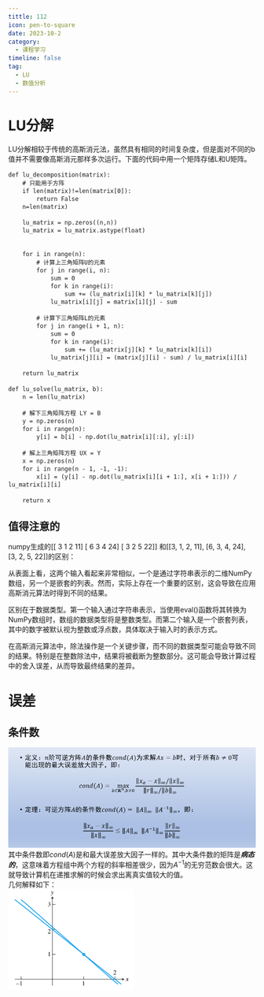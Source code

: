 ```yaml
---
tittle: 112
icon: pen-to-square
date: 2023-10-2
category:
  - 课程学习
timeline: false 
tag:
  - LU
  - 数值分析
---
```


# LU分解
LU分解相较于传统的高斯消元法，虽然具有相同的时间复杂度，但是面对不同的b值并不需要像高斯消元那样多次运行。下面的代码中用一个矩阵存储L和U矩阵。

```
def lu_decomposition(matrix):
    # 只能用于方阵
    if len(matrix)!=len(matrix[0]):
        return False
    n=len(matrix)

    lu_matrix = np.zeros((n,n))
    lu_matrix = lu_matrix.astype(float)


    for i in range(n):
        # 计算上三角矩阵U的元素
        for j in range(i, n):
            sum = 0
            for k in range(i):
                sum += (lu_matrix[i][k] * lu_matrix[k][j])
            lu_matrix[i][j] = matrix[i][j] - sum

        # 计算下三角矩阵L的元素
        for j in range(i + 1, n):
            sum = 0
            for k in range(i):
                sum += (lu_matrix[j][k] * lu_matrix[k][i])
            lu_matrix[j][i] = (matrix[j][i] - sum) / lu_matrix[i][i]

    return lu_matrix

def lu_solve(lu_matrix, b):
    n = len(lu_matrix)

    # 解下三角矩阵方程 LY = B
    y = np.zeros(n)
    for i in range(n):
        y[i] = b[i] - np.dot(lu_matrix[i][:i], y[:i])

    # 解上三角矩阵方程 UX = Y
    x = np.zeros(n)
    for i in range(n - 1, -1, -1):
        x[i] = (y[i] - np.dot(lu_matrix[i][i + 1:], x[i + 1:])) / lu_matrix[i][i]

    return x
```
## 值得注意的
numpy生成的[[ 3 1 2 11]
[ 6 3 4 24]
[ 3 2 5 22]]
和[[3, 1, 2, 11], [6, 3, 4, 24], [3, 2, 5, 22]]的区别： 

从表面上看，这两个输入看起来非常相似，一个是通过字符串表示的二维NumPy数组，另一个是嵌套的列表。然而，实际上存在一个重要的区别，这会导致在应用高斯消元算法时得到不同的结果。

区别在于数据类型。第一个输入通过字符串表示，当使用eval()函数将其转换为NumPy数组时，数组的数据类型将是整数类型。而第二个输入是一个嵌套列表，其中的数字被默认视为整数或浮点数，具体取决于输入时的表示方式。

在高斯消元算法中，除法操作是一个关键步骤，而不同的数据类型可能会导致不同的结果。特别是在整数除法中，结果将被截断为整数部分。这可能会导致计算过程中的舍入误差，从而导致最终结果的差异。
# 误差
## 条件数
![Alt text](image.png)
其中条件数即$cond(A)$是和最大误差放大因子一样的。其中大条件数的矩阵是***病态的***，这意味着方程组中两个方程的斜率相差很少，因为$A^{-1}$的无穷范数会很大。这就导致计算机在递推求解的时候会求出离真实值较大的值。  
几何解释如下：  
![Alt text](image-1.png)